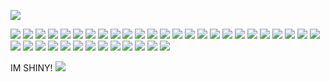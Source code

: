 ![](https://i.pinimg.com/564x/d5/6b/55/d56b55e6e390c3e2c192019d92aad93a.jpg)

![](https://64.media.tumblr.com/f3efa8369c3e1338c708ff77faa562e2/b3d83bbf44993478-55/s100x200/9d279c07135ea758d2ab9b02b414a46ef4feff07.gifv) ![](https://64.media.tumblr.com/557b4a2bb9a280322393b4fc5aac5bc2/caa86dc6f92c4e03-ee/s100x200/cab5213741622b7d16e4862b2dd7252ac5c3ab7d.gifv) ![](https://64.media.tumblr.com/77e3ff09ed63c44405482780721ba9de/caa86dc6f92c4e03-ad/s100x200/8b46a0ab5a328dd4867e8479bba5a24a2ee858d8.pnj) ![](https://64.media.tumblr.com/ff29959a14339e5b33279b08c88a0406/32b88294c7dc1d7c-a2/s100x200/e659f77cfca522ad40178bcad3c0f95c14cd5d89.jpg) ![](https://64.media.tumblr.com/06ebaae5f5f98447bf6c6f29e47fc09c/32b88294c7dc1d7c-1b/s100x200/721c882e3b98e15bd8c79f56ca8b6dcc5396d30b.jpg) ![](https://64.media.tumblr.com/a77414c7b4eff83c9d50658c66354192/9af10e6ef50ca95b-d4/s100x200/9914e773a4733fea7b456954bf4230d8cb4b9064.gifv) ![](https://64.media.tumblr.com/c39baa69b4ad3b82fef2b8e10a5c4fc1/07e80bd723d3bf82-2a/s100x200/f160dcbe8cd3776f7ad86bb5b430d72347b6d452.pnj) ![](https://64.media.tumblr.com/9245a15dad34f3b6bd5179908407ec73/e16d9c3fd8438e13-af/s100x200/ccf910778204ed13b524dc4db741a009fb08e47c.jpg) ![](https://64.media.tumblr.com/b0b8182e3216c710e5c4d2251201af49/b3d83bbf44993478-9a/s100x200/00f5774708742ebfeed9ea6b5498f3f67d31b173.gifv) ![](https://64.media.tumblr.com/12da7add0f49f01e1844e5301c5f7357/dde60c1e9dfffeeb-90/s100x200/38963e037a22d18626685aafe10d07f6756f22d5.pnj) ![](https://64.media.tumblr.com/a188df5c8646719d930518241877f180/dde60c1e9dfffeeb-67/s100x200/a8d8cf4359165dd10bf36255838af7a87e47d15d.jpg) ![](https://64.media.tumblr.com/8900f98a2815b910a5824f508e2e7339/dde60c1e9dfffeeb-2e/s100x200/17c60735fe37a5ce05064f24ae0ab3abd800d446.gifv) ![](https://64.media.tumblr.com/a55630a60fbc97c9d33f1c243be6a89b/dde60c1e9dfffeeb-a9/s100x200/920adbf9df527c730557e78ad1881b72aa4ad73c.gifv) ![](https://64.media.tumblr.com/2255b4830abed444fc88f21b1b262edc/884eea48d188fc7b-24/s100x200/107402511a16b0ad9848910190c9e8bd6d77871c.pnj) ![](https://64.media.tumblr.com/13142c5e08eed8649f8e4df1693688cc/884eea48d188fc7b-d5/s100x200/7071a546c70259d8a04c1d560aa6e15c620604ec.pnj) ![](https://64.media.tumblr.com/a98eb8eeccdd36f87f0c23e9d0be35b1/2b2b6411073cf107-9e/s250x400/87995332fe0538ecc29268d753ef57df1909b08c.pnj) ![](https://64.media.tumblr.com/9f7aa7377efe3125cd1b656005fafed6/8bdeba2cbc867670-38/s100x200/715dd673fd18d03a4cef14ad827ea17a98a28e77.gifv) ![](https://64.media.tumblr.com/90ebedb6ecb0340940f0e8a19f386971/11991265bf6769a9-0e/s100x200/622da145c345e4b98fcf6fb4251d80ad8a1b666f.gifv) ![](https://64.media.tumblr.com/4e1cc590e2be7c55527500f1142ac5ea/11991265bf6769a9-18/s100x200/c341fd872d3496e9b349f7585c08be7e8f24c87e.gifv) ![](https://64.media.tumblr.com/67a6081f8f01d95b6303021d4ddf59ce/aa89517f01352cf3-b0/s100x200/527d75d825a45a942ac863b473765c35cca75148.pnj) ![](https://64.media.tumblr.com/7f06ba415f6b2fcdfeb1ed97bc137367/9a591c2777a533ae-1a/s100x200/05af04dee1ba2152d4642d876cee31c7d0d75223.pnj) ![](https://64.media.tumblr.com/84903edef0364645b142b1c80d6fa19e/e6736d38004e0a13-e3/s100x200/d2e5eac746dabd41067941dcaf469114f6746a50.pnj) ![](https://64.media.tumblr.com/b3867a8cf2b31bbcfc219f3394d09029/509dca664f2eb5e4-e7/s100x200/0dc1569ad5e1d8a52125c2243f699bcdfeae407b.pnj) ![](https://64.media.tumblr.com/1104290f92d89bfe1a5c74deaf8d51eb/a4c363d27169ee70-7b/s100x200/fa8f6b6847558c848efb5c9425d34e32b2c87a56.pnj) ![](https://64.media.tumblr.com/1dcf6ae6881f38240ba16480ecb4327c/3d346fea3a4ecdaa-c6/s100x200/cdc16ec93117643b21457a57e507d6b64670b4b7.gifv) ![](https://64.media.tumblr.com/ae1f8c2de044ab6926a5475bc5d81e2f/16ec82da45ae318f-0a/s100x200/12dcfb7537ae254668fc78b14eb992981813e5b9.jpg) ![](https://64.media.tumblr.com/cf029fb8686cab68572dacac5760b4fe/1a875d710482dba1-4d/s100x200/60ec07ba2ea7604ad94b32f2f5409db60e0a51e4.pnj) ![](https://64.media.tumblr.com/9c498df1cc4b8d9ec609c30b34d2fa03/d916ba42e9e7eac2-d7/s100x200/633ae6faa380bb08440a98dc90214de9d398be0e.gifv) ![](https://64.media.tumblr.com/cf5936a19155f05ed861c0ce3fcbfa9c/277e876d105190d3-1b/s100x200/be91ad70a13ea99c93a1d662683a4223a3337c68.gifv) ![](https://64.media.tumblr.com/adf69c73b904dd2fdf7c833e79d61c2d/58c4c311af4e6d04-32/s250x400/1d3e4a40c2bf7ab770a388d61572d6ff14ffe4a0.gifv) ![](https://64.media.tumblr.com/7ae4772c56062783969b8398b5dfa73e/62e81ddceab68145-1c/s100x200/7d663c14dcf86260375e49c6c71d1fa99d89591d.pnj) ![](https://64.media.tumblr.com/8eefa88953b55f47124d039097b44aa6/62e81ddceab68145-66/s100x200/5c4e2a0cc88ea3b8cf6cf2ba0f9899f22f229b13.gifv) ![](https://64.media.tumblr.com/d200cdb0882ae2918e80f07ed2c020c6/62e81ddceab68145-42/s100x200/0179ff44ddbf88c46403cca87a86c332259e6c93.pnj) ![](https://64.media.tumblr.com/32a566a3460ac8dacee1d00fa9c6e262/f19ac661b7c40558-73/s100x200/be22167090cb94e980c1981d1fcd95385ed2340a.pnj) ![](https://64.media.tumblr.com/4175487a6a8e4443a415d37cd7c839eb/3cc1544b214896ab-c9/s100x200/68f48c1c9e36b2412498a291d6ff741440d0660a.gifv) ![](https://64.media.tumblr.com/e2687a6f753fed9973fee484f1d9e485/5e3c95ced90a9650-15/s100x200/3294002c5bec8f3bf7865cefa941dbb7b4364a9a.gifv) ![](https://64.media.tumblr.com/6acb6dd91332c1a3f32a848b2edd589a/5e3c95ced90a9650-7f/s100x200/f33065af8d998a8948d7796997fa907891d16f19.gifv) ![](https://64.media.tumblr.com/a5c24f50b6f3eb6936a99440e0bfd863/5e3c95ced90a9650-48/s100x200/e692aa0d3123faece4e5825e07779b53fb7a94f3.gifv) 

IM SHINY! 
![](https://cdn.discordapp.com/attachments/1138549380589301822/1186063233795231845/image.png?ex=6591e276&is=657f6d76&hm=451c8dd259bc6ad0fd88fbe713976fed4fe1bd7b307d0e839cb076d5b6bd1596&)
